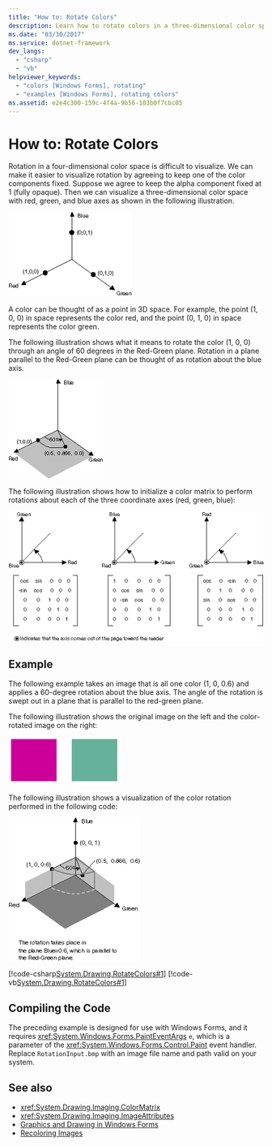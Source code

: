 ```yaml
---
title: "How to: Rotate Colors"
description: Learn how to rotate colors in a three-dimensional color space using Windows Forms and System.Windows.Forms.PaintEventArgs.
ms.date: "03/30/2017"
ms.service: dotnet-framework
dev_langs: 
  - "csharp"
  - "vb"
helpviewer_keywords: 
  - "colors [Windows Forms], rotating"
  - "examples [Windows Forms], rotating colors"
ms.assetid: e2e4c300-159c-4f4a-9b56-103b0f7cbc05
---
```

# How to: Rotate Colors

Rotation in a four-dimensional color space is difficult to visualize. We can make it easier to visualize rotation by agreeing to keep one of the color components fixed. Suppose we agree to keep the alpha component fixed at 1 (fully opaque). Then we can visualize a three-dimensional color space with red, green, and blue axes as shown in the following illustration.

![Illustration that shows rotation with red, green, and blue axes.](./media/how-to-rotate-colors/rotation-red-green-blue-axes.gif)

A color can be thought of as a point in 3D space. For example, the point (1, 0, 0) in space represents the color red, and the point (0, 1, 0) in space represents the color green.

The following illustration shows what it means to rotate the color (1, 0, 0) through an angle of 60 degrees in the Red-Green plane. Rotation in a plane parallel to the Red-Green plane can be thought of as rotation about the blue axis.

![Illustration that shows rotation about the blue axis.](./media/how-to-rotate-colors/rotation-about-blue-axis.gif)

The following illustration shows how to initialize a color matrix to perform rotations about each of the three coordinate axes (red, green, blue):

![Initialize a color matrix to perform rotations about three axes.](./media/how-to-rotate-colors/rotation-about-three-axes.gif)

## Example

The following example takes an image that is all one color (1, 0, 0.6) and applies a 60-degree rotation about the blue axis. The angle of the rotation is swept out in a plane that is parallel to the red-green plane.

The following illustration shows the original image on the left and the color-rotated image on the right:

![Illustration that shows original image and color-rotated image.](./media/how-to-rotate-colors/original-color-rotated-images.png)

The following illustration shows a visualization of the color rotation performed in the following code:

![Illustration that shows the visualization of the color rotation.](./media/how-to-rotate-colors/visualization-color-rotation.gif)

[!code-csharp[System.Drawing.RotateColors#1](~/samples/snippets/csharp/VS_Snippets_Winforms/System.Drawing.RotateColors/CS/Form1.cs#1)]
[!code-vb[System.Drawing.RotateColors#1](~/samples/snippets/visualbasic/VS_Snippets_Winforms/System.Drawing.RotateColors/VB/Form1.vb#1)]

## Compiling the Code

The preceding example is designed for use with Windows Forms, and it requires <xref:System.Windows.Forms.PaintEventArgs> `e`, which is a parameter of the <xref:System.Windows.Forms.Control.Paint> event handler. Replace `RotationInput.bmp` with an image file name and path valid on your system.

## See also

- <xref:System.Drawing.Imaging.ColorMatrix>
- <xref:System.Drawing.Imaging.ImageAttributes>
- [Graphics and Drawing in Windows Forms](graphics-and-drawing-in-windows-forms.md)
- [Recoloring Images](recoloring-images.md)
